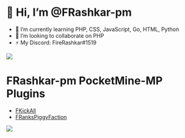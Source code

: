 # 👋 Hi, I’m @FRashkar-pm

- 🌱 I’m currently learning PHP, CSS, JavaScript, Go, HTML, Python
- 💞️ I’m looking to collaborate on PHP
- ⚡ My Discord: FireRashkar#1519

![](https://komarev.com/ghpvc/?username=FRashkar-pm)

# FRashkar-pm PocketMine-MP Plugins
 - <a href="https://poggit.pmmp.io/p/FKickAll/1.0.1" target="_blank">FKickAll</a>
 - <a href="https://poggit.pmmp.io/p/FRanksPiggyFaction/1.0.0" target="_blank">FRanksPiggyFaction</a>

<img src= "https://github-readme-stats.vercel.app/api?username=FRashkar-pm&show_icons=true&hide_border=false&title_color=ff652f&icon_color=FFE400&bg_color=09131B&text_color=ffffff&border_color=0c1a25" />

<!---
FRashkar-pm/FRashkar-pm is a ✨ special ✨ repository because its `README.md` (this file) appears on your GitHub profile.
You can click the Preview link to take a look at your changes.
--->
